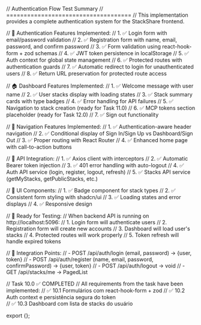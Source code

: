 // Authentication Flow Test Summary
// ====================================
// This implementation provides a complete authentication system for the StackShare frontend.

// 🔐 Authentication Features Implemented:
// 1. ✅ Login form with email/password validation
// 2. ✅ Registration form with name, email, password, and confirm password
// 3. ✅ Form validation using react-hook-form + zod schemas
// 4. ✅ JWT token persistence in localStorage
// 5. ✅ Auth context for global state management
// 6. ✅ Protected routes with authentication guards
// 7. ✅ Automatic redirect to login for unauthenticated users
// 8. ✅ Return URL preservation for protected route access

// 🏠 Dashboard Features Implemented:
// 1. ✅ Welcome message with user name
// 2. ✅ User stacks display with loading states
// 3. ✅ Stack summary cards with type badges
// 4. ✅ Error handling for API failures
// 5. ✅ Navigation to stack creation (ready for Task 11.0)
// 6. ✅ MCP tokens section placeholder (ready for Task 12.0)
// 7. ✅ Sign out functionality

// 🧭 Navigation Features Implemented:
// 1. ✅ Authentication-aware header navigation
// 2. ✅ Conditional display of Sign In/Sign Up vs Dashboard/Sign Out
// 3. ✅ Proper routing with React Router
// 4. ✅ Enhanced home page with call-to-action buttons

// 📡 API Integration:
// 1. ✅ Axios client with interceptors
// 2. ✅ Automatic Bearer token injection
// 3. ✅ 401 error handling with auto-logout
// 4. ✅ Auth API service (login, register, logout, refresh)
// 5. ✅ Stacks API service (getMyStacks, getPublicStacks, etc.)

// 🎨 UI Components:
// 1. ✅ Badge component for stack types
// 2. ✅ Consistent form styling with shadcn/ui
// 3. ✅ Loading states and error displays
// 4. ✅ Responsive design

// 🧪 Ready for Testing:
// When backend API is running on http://localhost:5096:
// 1. Login form will authenticate users
// 2. Registration form will create new accounts
// 3. Dashboard will load user's stacks
// 4. Protected routes will work properly
// 5. Token refresh will handle expired tokens

// 🔄 Integration Points:
// - POST /api/auth/login (email, password) → {user, token}
// - POST /api/auth/register (name, email, password, confirmPassword) → {user, token}
// - POST /api/auth/logout → void
// - GET /api/stacks/me → PagedList<StackSummary>

// Task 10.0 ✅ COMPLETED
// All requirements from the task have been implemented:
// ✅ 10.1 Formulários com react-hook-form + zod
// ✅ 10.2 Auth context e persistência segura do token  
// ✅ 10.3 Dashboard com lista de stacks do usuário

export {};